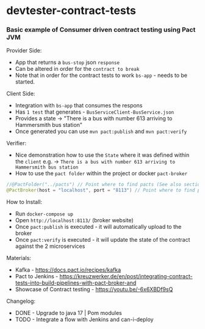 # devtester-contract-tests

###  Basic example of Consumer driven contract testing using Pact JVM

Provider Side:
- App that returns a `bus-stop` json `response`
- Can be altered in order for the `contract to break`
- Note that in order for the contract tests to work `bs-app` - needs to be started.

Client Side:
- Integration with `bs-app` that consumes the respons
- Has `1 test` that generates - `BusServiceClient-BusService.json`
- Provides a state -> "There is a bus with number 613 arriving to Hammersmith bus station"
- Once generated you can use `mvn pact:publish` and `mvn pact:verify`

Verifier:
- Nice demonstration how to use the `State` where it was defined within the `client` e.g. -> `There is a bus with number 613 arriving to Hammersmith bus station`
- How to use the `pact folder` within the project or docker `pact-broker`
```java
//@PactFolder("../pacts") // Point where to find pacts (See also section Pacts source in documentation)
@PactBroker(host = "localhost", port = "8113") // Point where to find pacts (in this case the broker)
```

How to Install:

- Run `docker-compose up`
- Open `http://localhost:8113/` (broker website)
- Once `pact:publish` is executed - it will automatically upload to the broker
- Once `pact:verify` is executed - it will update the state of the contract against the 2 microservices

Materials:

- Kafka - https://docs.pact.io/recipes/kafka
- Pact to Jenkins - https://kreuzwerker.de/en/post/integrating-contract-tests-into-build-pipelines-with-pact-broker-and
- Showcase of Contract testing - https://youtu.be/-6x6XBDf9sQ

Changelog:
- DONE - Upgrade to java 17 | Pom modules
- TODO - Integrate a flow with Jenkins and can-i-deploy